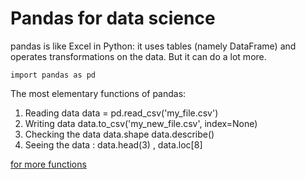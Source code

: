 # Pandas for data science

pandas is like Excel in Python: it uses tables (namely DataFrame) and operates transformations on the data. But it can do a lot more.

`import pandas as pd`

The most elementary functions of pandas:

  1. Reading data
      data = pd.read_csv('my_file.csv')
  2. Writing data
    data.to_csv('my_new_file.csv', index=None)
  3. Checking the data
     data.shape
     data.describe()
  4. Seeing the data : data.head(3) , data.loc[8]

 [for more functions](https://pandas.pydata.org/Pandas_Cheat_Sheet.pdf)
